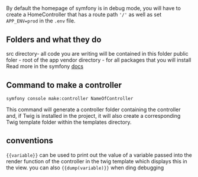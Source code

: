 ##
By default the homepage of symfony is in debug mode, you will have to create a HomeController that has a route path `'/'` as well as set `APP_ENV=prod` in the `.env` file. 


## Folders and what they do
src directory- all code you are writing will be contained in this folder
public foler - root of the app
vendor directory - for all packages that you will install
Read more in the symfony [docs](https://symfony.com/doc/current/index.html)


## Command to make a controller

`symfony console make:controller NameOfController`

This command will generate a controller folder containing the controller and, if Twig is installed in the project, it will also create a corresponding Twig template folder within the templates directory.


## conventions
`{{variable}}` can be used to print out the value of a variable passed into the render function of the controller in the twig template which displays this in the view. you can also `{{dump(variable)}}` when ding debugging
